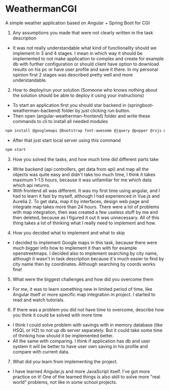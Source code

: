 # WeathermanCGI
A simple weather application based on Angular + Spring Boot for CGI

1. Any assumptions you made that were not clearly written in the task description
- It was not really understandable what kind of functionality should we implement in 3 and 4 stages. I mean in which way it should be implemented to not make application to complex and create for example db with further configuration or should client have option to download results on his pc or have user profile and save it there. In my personal opinion first 2 stages was described pretty well and more understandable.
2. How to deploy/run your solution (Someone who knows nothing about the solution should be able to deploy it using your instructions)
- To start an application first you should star backend in (springboot-weatherman-backend) folder by just clicking run button.
- Then open (angular-weatherman-frontend) folder and write these commands to cli to install all needed modules
~~~sh
npm install @googlemaps @bootstrap font-awesome @jquery @popper @rxjs @angular @angular/google-maps tslib --save-dev 
~~~
- After that just start local server using this command
~~~sh
npm start
~~~
3. How you solved the tasks, and how much time did different parts take
- Write backend (api controllers, get data from api) and map all the objects was quite easy and didn't take too much time, I think it takes maximum 1-1.5 hours, because it was unfamiliar for me which data which api returns.
- With frontend all was different. It was my first time using angular, and I had to learn it fast by myself, although I had experienced in Vue.js and Aurelia 2. To get data, map it by interfaces, design web page and integrate map takes more than 24 hours. There were a lot of problems with map integration, then was created a few useless stuff by me and then deleted, because as I figured it out it was unnecessary. All of this thing takes a lot of thinking what I really need to implement and how. 
4. How you decided what to implement and what to skip
- I decided to implement Google maps in this task, because there were much bigger info how to implement it than with for example openstreetmaps. I decided also to implement searching by city name, although it wasn't in task description because it's much easier to find by city name then by coordinates. Although searching by coords works fine!
5. What were the biggest challenges and how did you overcome them
- For me, it was to learn something new in limited period of time, like Angular itself or more specific map integration in project. I started to read and watch tutorials.
6. If there was a problem you did not have time to overcome, describe how you think it could be solved with more time
- I think I could solve problem with savings with in memory database (like HSQL or H2) to not up db server separately. But it could take some time of thinking how should it be implemented better.
- All the same with comparing. I think if application has db and user system it will be better to have user own saving in his profile and compare with current data.
7. What did you learn from implementing the project.
- I have learned Angular.js and more JavaScript itself. I've got more practice on it! One of the learned things is also skill to solve more "real world" problems, not like in some school projects.